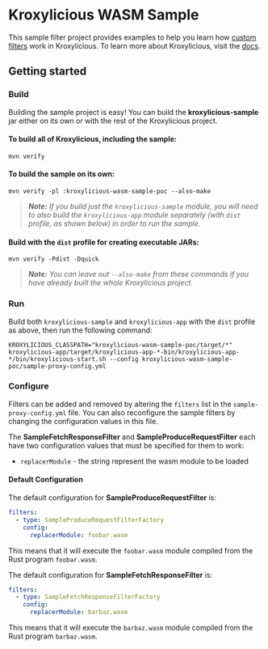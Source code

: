 # Kroxylicious WASM Sample

This sample filter project provides examples to help you learn how [custom filters](https://kroxylicious.io/kroxylicious/#_custom_filters) work in Kroxylicious. To learn more about Kroxylicious, visit the [docs](https://kroxylicious.io/kroxylicious). 

## Getting started

### Build

Building the sample project is easy! You can build the **kroxylicious-sample** jar either on its own or with the rest of the Kroxylicious project.

#### To build all of Kroxylicious, including the sample:

```shell
mvn verify
```

#### To build the sample on its own:

```shell
mvn verify -pl :kroxylicious-wasm-sample-poc --also-make
```

> *__Note:__ If you build just the `kroxylicious-sample` module, you will need to also build the `kroxylicious-app` module separately (with `dist` profile, as shown below) in order to run the sample.*

#### Build with the `dist` profile for creating executable JARs:

```shell
mvn verify -Pdist -Dquick
```

> *__Note:__ You can leave out `--also-make` from these commands if you have already built the whole Kroxylicious project.*

### Run

Build both `kroxylicious-sample` and `kroxylicious-app` with the `dist` profile as above, then run the following command:

```shell
KROXYLICIOUS_CLASSPATH="kroxylicious-wasm-sample-poc/target/*" kroxylicious-app/target/kroxylicious-app-*-bin/kroxylicious-app-*/bin/kroxylicious-start.sh --config kroxylicious-wasm-sample-poc/sample-proxy-config.yml
```

### Configure

Filters can be added and removed by altering the `filters` list in the `sample-proxy-config.yml` file. You can also reconfigure the sample filters by changing the configuration values in this file.

The **SampleFetchResponseFilter** and **SampleProduceRequestFilter** each have two configuration values that must be specified for them to work:

 - `replacerModule` - the string represent the wasm module to be loaded

#### Default Configuration


The default configuration for **SampleProduceRequestFilter** is:

```yaml
filters:
  - type: SampleProduceRequestFilterFactory
    config:
      replacerModule: foobar.wasm
```

This means that it will execute the `foobar.wasm` module compiled from the Rust program `foobar.wasm`. 

The default configuration for **SampleFetchResponseFilter** is:

```yaml
filters:
  - type: SampleFetchResponseFilterFactory
    config:
      replacerModule: barbaz.wasm
```

This means that it will execute the `barbaz.wasm` module compiled from the Rust program `barbaz.wasm`.
